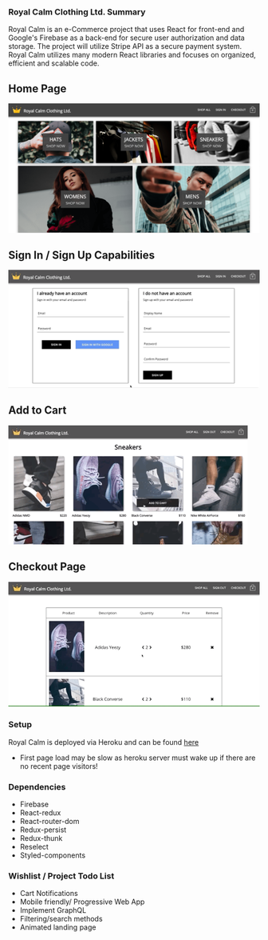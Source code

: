 ### Royal Calm Clothing Ltd. Summary

Royal Calm is an e-Commerce project that uses React for front-end and Google's Firebase as a back-end for secure user authorization and data storage. The project will utilize Stripe API as a secure payment system. Royal Calm utilizes many modern React libraries and focuses on organized, efficient and scalable code. 

## Home Page
![Royal Calm Home Page](/src/assets/GitHub/royal-calm-homepage.png)

## Sign In / Sign Up Capabilities
![Royal Calm Sign In / Sign Up Page](src/assets/GitHub/royal-calm-google-sign-in.gif)

## Add to Cart
![Royal Calm Add To Cart Example](src/assets/GitHub/royal-calm-add-to-cart.gif)

## Checkout Page
![Royal Calm Add To Cart Example](src/assets/GitHub/royal-calm-checkout.gif)

### Setup

Royal Calm is deployed via Heroku and can be found [here](https://royal-calm.herokuapp.com/)

- First page load may be slow as heroku server must wake up if there are no recent page visitors!

### Dependencies

- Firebase
- React-redux
- React-router-dom
- Redux-persist
- Redux-thunk
- Reselect
- Styled-components


### Wishlist / Project Todo List
- Cart Notifications
- Mobile friendly/ Progressive Web App
- Implement GraphQL
- Filtering/search methods
- Animated landing page

